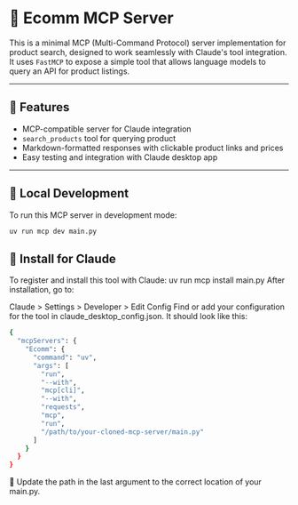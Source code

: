 # 🛒 Ecomm MCP Server

This is a minimal MCP (Multi-Command Protocol) server implementation for product search, designed to work seamlessly with Claude's tool integration. It uses `FastMCP` to expose a simple tool that allows language models to query an API for product listings.

---

## 🚀 Features

- MCP-compatible server for Claude integration  
- `search_products` tool for querying product  
- Markdown-formatted responses with clickable product links and prices  
- Easy testing and integration with Claude desktop app  

---

## 🧪 Local Development

To run this MCP server in development mode:
```bash
uv run mcp dev main.py
```
## 🔌 Install for Claude

To register and install this tool with Claude:
uv run mcp install main.py
After installation, go to:


Claude > Settings > Developer > Edit Config
Find or add your configuration for the tool in claude_desktop_config.json. It should look like this:
```bash
{
  "mcpServers": {
    "Ecomm": {
      "command": "uv",
      "args": [
        "run",
        "--with",
        "mcp[cli]",
        "--with",
        "requests",
        "mcp",
        "run",
        "/path/to/your-cloned-mcp-server/main.py"
      ]
    }
  }
}
```
🔧 Update the path in the last argument to the correct location of your main.py.
